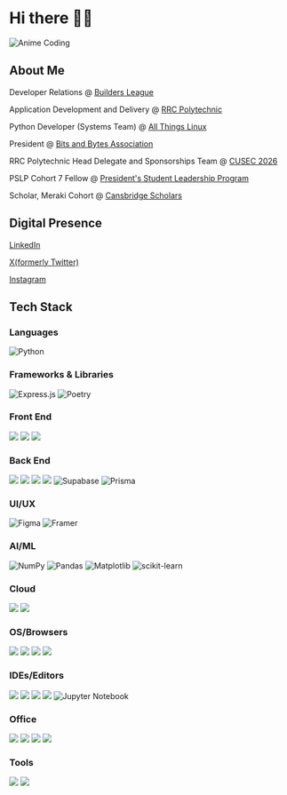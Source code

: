 # Hi there 👨‍💻
![Anime Coding](https://media1.giphy.com/media/v1.Y2lkPTc5MGI3NjExNTlsdzAyNTQ0ZmxxeHcyY3pqMW5wMmxpNnc5N2tzbjFwenU4bWhqZiZlcD12MV9pbnRlcm5hbF9naWZfYnlfaWQmY3Q9Zw/fCTaMi2bSMf9cExRcG/giphy.gif)


## About Me
Developer Relations @ <a href="https://buildersleague.com">Builders League</a>

Application Development and Delivery @ <a href="https://catalogue.rrc.ca/Programs/WPG/Fulltime/ADEVF-DP/Overview">RRC Polytechnic</a>

Python Developer (Systems Team) @ <a href="https://allthingslinux.org">All Things Linux</a>

President @ <a href="https://bitsandbytesassociation.ca">Bits and Bytes Association</a>

RRC Polytechnic Head Delegate and Sponsorships Team @ <a href="https://www.linkedin.com/company/cusec/posts/?feedView=all">CUSEC 2026</a>

PSLP Cohort 7 Fellow @ <a href="https://umanitoba.ca/asper/programs-of-study/presidents-student-leadership-program">President's Student Leadership Program</a>

Scholar, Meraki Cohort @ <a href="https://www.cansbridgescholars.com/">Cansbridge Scholars</a>

## Digital Presence
<a href="https://www.linkedin.com/in/mccauley-armishaw/">LinkedIn</a>

<a href="https://x.com/mccauleycodes">X(formerly Twitter)</a>

<a href="https://www.instagram.com/mccauleycodes">Instagram</a>

## Tech Stack

### Languages
![Python](https://img.shields.io/badge/python-000000?style=for-the-badge&logo=python&logoColor=ffdd54)

### Frameworks & Libraries
![Express.js](https://img.shields.io/badge/express.js-%23404d59.svg?style=for-the-badge&logo=express&logoColor=000000)
![Poetry](https://img.shields.io/badge/Poetry-%233B82F6.svg?style=for-the-badge&logo=poetry&logoColor=000000)

### Front End
<img src="https://img.shields.io/badge/html5-%23E34F26.svg?style=for-the-badge&logo=html5&logoColor=white" /> <img src="https://img.shields.io/badge/css3-%231572B6.svg?style=for-the-badge&logo=css3&logoColor=white" /> <img src="https://img.shields.io/badge/javascript-%23323330.svg?style=for-the-badge&logo=javascript&logoColor=%23F7DF1E" />

### Back End
<img src="https://img.shields.io/badge/TypeScript-007ACC?style=for-the-badge&logo=typescript&logoColor=white" /> <img src="https://img.shields.io/badge/Node%20js-339933?style=for-the-badge&logo=nodedotjs&logoColor=white" /> <img src="https://img.shields.io/badge/MariaDB-003545?style=for-the-badge&logo=mariadb&logoColor=white" /> <img src="https://img.shields.io/badge/firebase-a08021?style=for-the-badge&logo=firebase&logoColor=ffcd34" />
![Supabase](https://img.shields.io/badge/Supabase-3ECF8E?style=for-the-badge&logo=supabase&logoColor=000000)
![Prisma](https://img.shields.io/badge/Prisma-000000?style=for-the-badge&logo=Prisma&logoColor=white)

### UI/UX
![Figma](https://img.shields.io/badge/Figma-000000?style=for-the-badge&logo=figma&logoColor=white)
![Framer](https://img.shields.io/badge/Framer-black?style=for-the-badge&logo=framer&logoColor=white)

### AI/ML
![NumPy](https://img.shields.io/badge/numpy-%23013243.svg?style=for-the-badge&logo=numpy&logoColor=white)
![Pandas](https://img.shields.io/badge/pandas-%23150458.svg?style=for-the-badge&logo=pandas&logoColor=white)
![Matplotlib](https://img.shields.io/badge/Matplotlib-%23ffffff.svg?style=for-the-badge&logo=Matplotlib&logoColor=black)
![scikit-learn](https://img.shields.io/badge/scikit--learn-%23F7931E.svg?style=for-the-badge&logo=scikit-learn&logoColor=white)

### Cloud
<img src="https://img.shields.io/badge/Amazon_AWS-FF9900?style=for-the-badge&logo=amazonaws&logoColor=white" /> <img src="https://img.shields.io/badge/Google_Cloud-4285F4?style=for-the-badge&logo=google-cloud&logoColor=white" />

### OS/Browsers
<img src="https://img.shields.io/badge/Windows-0078D6?style=for-the-badge&logo=windows&logoColor=white" /> <img src="https://img.shields.io/badge/Linux-FCC624?style=for-the-badge&logo=linux&logoColor=black"/> <img src="https://img.shields.io/badge/Arc-1638FB?style=for-the-badge&logo=Arc&logoColor=white " /> <img src="https://img.shields.io/badge/Google_chrome-4285F4?style=for-the-badge&logo=Google-chrome&logoColor=white" />

### IDEs/Editors
<img src="https://img.shields.io/badge/Notepad++-90E59A.svg?style=for-the-badge&logo=notepad%2B%2B&logoColor=black" /> <img src="https://img.shields.io/badge/VSCode-0078D4?style=for-the-badge&logo=visual%20studio%20code&logoColor=white" /> <img src="https://img.shields.io/badge/webstorm-143?style=for-the-badge&logo=webstorm&logoColor=white&color=black" /> <img src="https://img.shields.io/badge/pycharm-143?style=for-the-badge&logo=pycharm&logoColor=black&color=black&labelColor=green" />
![Jupyter Notebook](https://img.shields.io/badge/jupyter-%23FA0F00.svg?style=for-the-badge&logo=jupyter&logoColor=white)

### Office
<img src="https://img.shields.io/badge/Microsoft_Word-2B579A?style=for-the-badge&logo=microsoft-word&logoColor=white" /> <img src="https://img.shields.io/badge/Microsoft_PowerPoint-B7472A?style=for-the-badge&logo=microsoft-powerpoint&logoColor=white" /> <img src="https://img.shields.io/badge/Microsoft_Excel-217346?style=for-the-badge&logo=microsoft-excel&logoColor=white" /> <img src="https://img.shields.io/badge/Notion-000000?style=for-the-badge&logo=notion&logoColor=white" />

### Tools
<img src="https://img.shields.io/badge/Jest-C21325?style=for-the-badge&logo=jest&logoColor=white" /> <img src="https://img.shields.io/badge/VirtualBox-21416b?style=for-the-badge&logo=VirtualBox&logoColor=white" />

